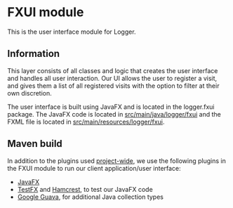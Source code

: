 # FXUI module

This is the user interface module for Logger.

## Information

This layer consists of all classes and logic that creates the user interface and handles all user interaction. Our UI allows the user to register a visit, and gives them a list of all registered visits with the option to filter at their own discretion.

The user interface is built using JavaFX and is located in the logger.fxui package. The JavaFX code is located in [src/main/java/logger/fxui](src/main/java/logger/fxui) and the FXML file is located in [src/main/resources/logger/fxui](src/main/resources/logger/fxui).

## Maven build

In addition to the plugins used [project-wide](../README.md#Structure_and_Maven_build), we use the following plugins in the FXUI module to run our client application/user interface:

- [JavaFX](https://github.com/openjdk/jfx)
- [TestFX](https://github.com/TestFX/TestFX#testfx) and [Hamcrest](https://github.com/hamcrest/JavaHamcrest#java-hamcrest), to test our JavaFX code
- [Google Guava](https://github.com/google/guava#guava-google-core-libraries-for-java), for additional Java collection types
